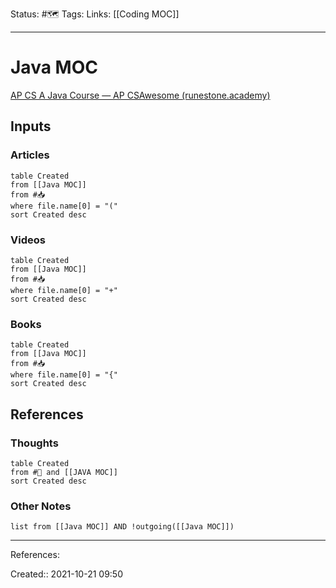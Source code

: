 Status: #🗺️ 
Tags: 
Links: [[Coding MOC]]
___
# Java MOC
[AP CS A Java Course — AP CSAwesome (runestone.academy)](https://csawesome.runestone.academy/runestone/books/published/csawesome/index.html#)

## Inputs
### Articles
```dataview
table Created
from [[Java MOC]]
from #📥 
where file.name[0] = "("
sort Created desc
```
### Videos
```dataview
table Created
from [[Java MOC]]
from #📥
where file.name[0] = "+"
sort Created desc
```
### Books
```dataview
table Created
from [[Java MOC]]
from #📥
where file.name[0] = "{"
sort Created desc
```
## References
### Thoughts
```dataview
table Created
from #💭 and [[JAVA MOC]]
sort Created desc
```

### Other Notes
```dataview
list from [[Java MOC]] AND !outgoing([[Java MOC]])
```
___
References:

Created:: 2021-10-21 09:50

